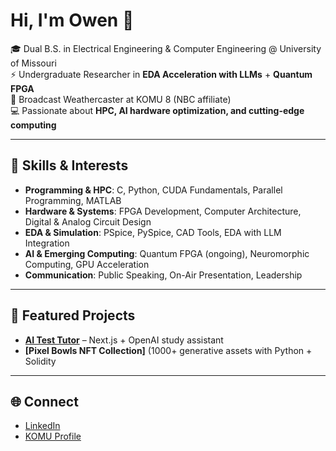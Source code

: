# Hi, I'm Owen 👋  

🎓 Dual B.S. in Electrical Engineering & Computer Engineering @ University of Missouri  
⚡ Undergraduate Researcher in **EDA Acceleration with LLMs** + **Quantum FPGA**  
📡 Broadcast Weathercaster at KOMU 8 (NBC affiliate)  
💻 Passionate about **HPC, AI hardware optimization, and cutting-edge computing**  

---

## 🚀 Skills & Interests
- **Programming & HPC**: C, Python, CUDA Fundamentals, Parallel Programming, MATLAB  
- **Hardware & Systems**: FPGA Development, Computer Architecture, Digital & Analog Circuit Design  
- **EDA & Simulation**: PSpice, PySpice, CAD Tools, EDA with LLM Integration  
- **AI & Emerging Computing**: Quantum FPGA (ongoing), Neuromorphic Computing, GPU Acceleration  
- **Communication**: Public Speaking, On-Air Presentation, Leadership  

---

## 📂 Featured Projects
- **[AI Test Tutor](https://github.com/owenfriedewald/ai-test-tutor)** – Next.js + OpenAI study assistant  
- **[Pixel Bowls NFT Collection]** (1000+ generative assets with Python + Solidity   

---

## 🌐 Connect
- [LinkedIn](https://linkedin.com/in/owenfriedewald)  
- [KOMU Profile](https://www.komu.com/users/profile/owen%20friedewald/)
